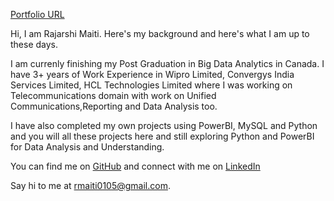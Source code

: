 [Portfolio URL](https://rajmaiti15.wixsite.com/rajmaiti)

Hi, I am Rajarshi Maiti. Here's my background and here's what I am up to these days.

I am currenly finishing my Post Graduation in Big Data Analytics in Canada. I have 3+ years of Work Experience in Wipro Limited, Convergys India Services Limited, HCL Technologies Limited where I was working on Telecommunications domain with work on Unified Communications,Reporting and Data Analysis too.

I have also completed my own projects using PowerBI, MySQL and Python and you will all these projects here and still exploring Python and PowerBI for Data Analysis and Understanding.

You can find me on [GitHub](https://github.com/RajarshiMaiti/RajarshiMaiti/assets/75478574/a80ed8ba-5149-4325-b734-96825b32670f) and connect with me on [LinkedIn](https://www.linkedin.com/in/rajarshi-maiti-6a152313b/)

Say hi to me at rmaiti0105@gmail.com.
